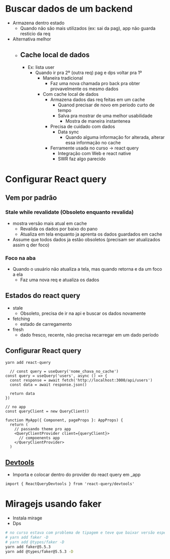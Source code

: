 # Buscar dados de um backend
  - Armazena dentro estado
    - Quando não são mais utilizados (ex: sai da pag), app não guarda resticio da req
  - Alternativa melhor
    - ## Cache local de dados
      - Ex: lista user
        - Quando ir pra 2º (outra req) pag e dps voltar pra 1º
          - Maneira tradicional
            - Faz uma nova chamada pro back pra obter provavelmente os mesmo dados
          - Com cache local de dados
            - Armazena dados das req feitas em um cache
              - Quanod precisar de novo em periodo curto de tempo
              - Salva pra mostrar de uma melhor usabilidade
                - Mostra de maneira instantenea
            - Precisa de cuidado com dados
              - Data sync
                - Quando alguma informação for alterada, alterar essa informação no cache
            - Ferramente usada no curso -> react query
              - Integração com Web e react native
              - SWR faz algo parecido



# Configurar React query
## Vem por padrão
### Stale while revalidate (Obsoleto enquanto revalida)
- mostra versão mais atual em cache
  - Revalida os dados por baixo do pano
  - Atualiza em tela enquanto ja aprenta os dados guardados em cache
- Assume que todos dados ja estão obsoletos (precisam ser atualizados assim q der foco)
### Foco na aba
- Quando o usuário não atualiza a tela, mas quando retorna e da um foco a ela
  - Faz uma nova req e atualiza os dados

## Estados do react query
- stale
  - Obsoleto, precisa de ir na api e buscar os dados novamente
- fetching
  - estado de carregamento
- fresh
  - dado fresco, recente, não precisa recarregar em um dado período

## Configurar React query
```sh
yarn add react-query
```
```tsx
  // const query = useQuery('nome_chava_no_cache')
const query = useQuery('users', async () => {
  const response = await fetch('http://localhost:3000/api/users')
  const data = await response.json()

  return data
})

// no app
const queryClient = new QueryClient()

function MyApp({ Component, pageProps }: AppProps) {
  return (
    // passando theme pro app
    <QueryClientProvider client={queryClient}>
      // compoenents app
    </QueryClientProvider>
  )
```


## [Devtools](https://react-query.tanstack.com/devtools)
- Importa e colocar dentro do provider do react query em _app
```tsx
import { ReactQueryDevtools } from 'react-query/devtools'
```

# Miragejs usando faker
- Instala mirage
- Dps
```sh
# no curso estava com problema de tipagem e teve que baixar versão específica
# yarn add faker -D
# yarn add @types/faker -D
yarn add faker@5.5.3 
yarn add @types/faker@5.5.3 -D
```